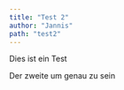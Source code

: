 ```yaml
---
title: "Test 2"
author: "Jannis"
path: "test2"
---
```

Dies ist ein Test

Der zweite um genau zu sein